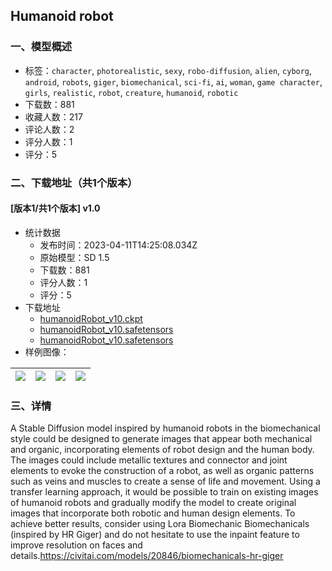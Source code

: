 ## Humanoid robot 
### 一、模型概述

- 标签：`character`, `photorealistic`, `sexy`, `robo-diffusion`, `alien`, `cyborg`, `android`, `robots`, `giger`, `biomechanical`, `sci-fi`, `ai`, `woman`, `game character`, `girls`, `realistic`, `robot`, `creature`, `humanoid`, `robotic`
- 下载数：881
- 收藏人数：217
- 评论人数：2
- 评分人数：1
- 评分：5

### 二、下载地址（共1个版本）

#### [版本1/共1个版本] v1.0

- 统计数据
  - 发布时间：2023-04-11T14:25:08.034Z
  - 原始模型：SD 1.5
  - 下载数：881
  - 评分人数：1
  - 评分：5
- 下载地址
  - [humanoidRobot_v10.ckpt](https://civitai.com/api/download/models/42682?type=Model&format=PickleTensor&size=full&fp=fp16)
  - [humanoidRobot_v10.safetensors](https://civitai.com/api/download/models/42682?type=Model&format=SafeTensor&size=full&fp=fp16)
  - [humanoidRobot_v10.safetensors](https://civitai.com/api/download/models/42682)
- 样例图像：

| <img src="https://image.civitai.com/xG1nkqKTMzGDvpLrqFT7WA/55843771-51ab-4c81-f7fb-332483c33900/width=450/468195.jpeg" /> | <img src="https://image.civitai.com/xG1nkqKTMzGDvpLrqFT7WA/0b9ac002-bf77-4698-c0c1-d930f7b47b00/width=450/468186.jpeg" /> | <img src="https://image.civitai.com/xG1nkqKTMzGDvpLrqFT7WA/40fb7587-d5d2-4895-edcd-ffffded50800/width=450/468188.jpeg" /> | <img src="https://image.civitai.com/xG1nkqKTMzGDvpLrqFT7WA/71719e75-777e-4d48-40aa-34350e1fa200/width=450/468192.jpeg" /> |
| ---- | ---- | ---- | ---- |


### 三、详情
<p>A Stable Diffusion model inspired by humanoid robots in the biomechanical style could be designed to generate images that appear both mechanical and organic, incorporating elements of robot design and the human body. The images could include metallic textures and connector and joint elements to evoke the construction of a robot, as well as organic patterns such as veins and muscles to create a sense of life and movement. Using a transfer learning approach, it would be possible to train on existing images of humanoid robots and gradually modify the model to create original images that incorporate both robotic and human design elements. To achieve better results, consider using Lora Biomechanic Biomechanicals (inspired by HR Giger) and do not hesitate to use the inpaint feature to improve resolution on faces and details.<a target="_blank" rel="ugc" href="https://civitai.com/models/20846/biomechanicals-hr-giger">https://civitai.com/models/20846/biomechanicals-hr-giger</a></p>